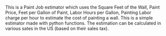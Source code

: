 This is a Paint Job estimator which uses the Square Feet of the Wall, Paint Price, Feet per Gallon of Paint, Labor Hours per Gallon, 	Painting Labor charge per hour to estimate the cost of painting a wall. This is a simple estimator made with python functions. 
The estimation can be calculated in various sates in the US (based on their sales tax). 
